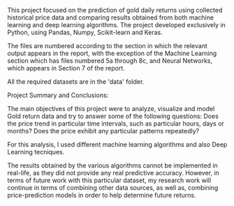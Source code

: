 This project focused on the prediction of gold daily returns using collected historical price data and comparing results obtained from both machine learning and deep learning algorithms. The project developed exclusively in Python, using Pandas, Numpy, Scikit-learn and Keras.

The files are numbered according to the section in which the relevant output appears in the report, with the exception of the Machine Learning section which has files numbered 5a through 8c, and Neural Networks, which appears in Section 7 of the report.

All the required datasets are in the 'data' folder.

Project Summary and Conclusions:

The main objectives of this project were to analyze, visualize and model Gold return data and try to answer some of the following questions:
  Does the price trend in particular time intervals, such as particular hours, days or months?
  Does the price exhibit any particular patterns repeatedly?

For this analysis, I used different machine learning algorithms and also Deep Learning tecniques.

The results obtained by the various algorithms cannot be implemented in real-life, as they did not provide any real predictive accuracy. However, in terms of future work with this particular dataset, my research work will continue in terms of combining other data sources, as well as, combining price-prediction models in order to help determine future returns.
